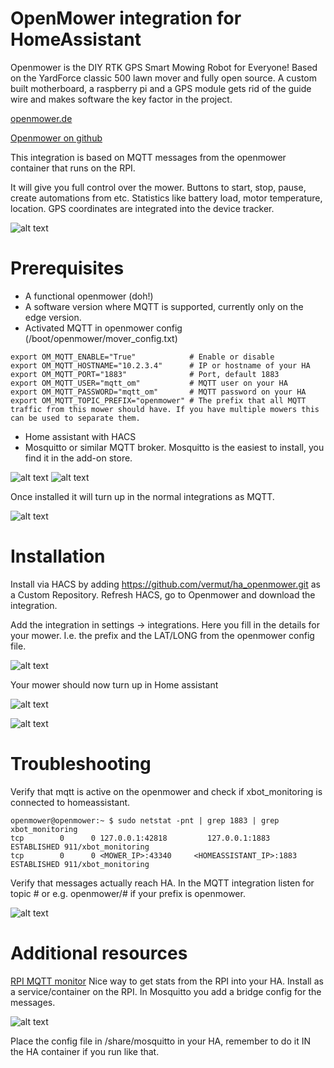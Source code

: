 OpenMower integration for HomeAssistant
===

Openmower is the DIY RTK GPS Smart Mowing Robot for Everyone! Based on the YardForce classic 500 lawn mover and fully open source. A custom built motherboard, a raspberry pi and a GPS module gets rid of the guide wire and makes software the key factor in the project.

[openmower.de](https://openmower.de/)

[Openmower on github](https://github.com/ClemensElflein/OpenMower)

This integration is based on MQTT messages from the openmower container that runs on the RPI. 

It will give you full control over the mower. Buttons to start, stop, pause, create automations from etc. Statistics like battery load, motor temperature, location. GPS coordinates are integrated into the device tracker.

![alt text](docs/image-9.png)


Prerequisites
===
* A functional openmower (doh!)
* A software version where MQTT is supported, currently only on the edge version.
* Activated MQTT in openmower config (/boot/openmower/mover_config.txt)
```
export OM_MQTT_ENABLE="True"            # Enable or disable
export OM_MQTT_HOSTNAME="10.2.3.4"      # IP or hostname of your HA
export OM_MQTT_PORT="1883"              # Port, default 1883
export OM_MQTT_USER="mqtt_om"           # MQTT user on your HA
export OM_MQTT_PASSWORD="mqtt_om"       # MQTT password on your HA
export OM_MQTT_TOPIC_PREFIX="openmower" # The prefix that all MQTT traffic from this mower should have. If you have multiple mowers this can be used to separate them.
```
* Home assistant with HACS
* Mosquitto or similar MQTT broker. Mosquitto is the easiest to install, you find it in the add-on store. 

![alt text](docs/image-5.png)
![alt text](docs/image-6.png)

Once installed it will turn up in the normal integrations as MQTT.

![alt text](docs/image-7.png)


Installation
===

Install via HACS by adding https://github.com/vermut/ha_openmower.git as a Custom Repository. Refresh HACS, go to Openmower and download the integration.

Add the integration in settings -> integrations. Here you fill in the details for your mower. I.e. the prefix and the LAT/LONG from the openmower config file.

![alt text](docs/image-1.png)

Your mower should now turn up in Home assistant

![alt text](docs/image-2.png)

![alt text](docs/image.png)


Troubleshooting
===
Verify that mqtt is active on the openmower and check if xbot_monitoring is connected to homeassistant.
```
openmower@openmower:~ $ sudo netstat -pnt | grep 1883 | grep xbot_monitoring
tcp        0      0 127.0.0.1:42818         127.0.0.1:1883          ESTABLISHED 911/xbot_monitoring
tcp        0      0 <MOWER_IP>:43340     <HOMEASSISTANT_IP>:1883      ESTABLISHED 911/xbot_monitoring
```
Verify that messages actually reach HA. In the MQTT integration listen for topic # or e.g. openmower/# if your prefix is openmower.

![alt text](docs/image-3.png)


Additional resources
===

[RPI MQTT monitor](https://github.com/2m/rpi-mqtt-monitor-docker)
Nice way to get stats from the RPI into your HA. Install as a service/container on the RPI. In Mosquitto you add a bridge config for the messages.

![alt text](docs/image-8.png)

Place the config file in /share/mosquitto in your HA, remember to do it IN the HA container if you run like that.
